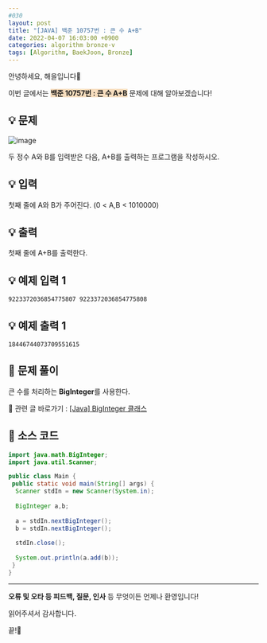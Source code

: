 ```yaml
---
#030
layout: post
title: "[JAVA] 백준 10757번 : 큰 수 A+B"
date: 2022-04-07 16:03:00 +0900
categories: algorithm bronze-v
tags: [Algorithm, BaekJoon, Bronze]
---
```


안녕하세요, 해을입니다🦖

이번 글에서는 <span style="background-color:#f7ddbe">**백준 10757번 : 큰 수 A+B**</span> 문제에 대해 알아보겠습니다!

## 💡 문제

![image](https://user-images.githubusercontent.com/39720852/163591610-2d094c41-d3f5-479a-80d0-ac890caea682.png)

두 정수 A와 B를 입력받은 다음, A+B를 출력하는 프로그램을 작성하시오.

## 💡 입력

첫째 줄에 A와 B가 주어진다. (0 < A,B < 1010000)

## 💡 출력

첫째 줄에 A+B를 출력한다.

## 💡 예제 입력 1

```
9223372036854775807 9223372036854775808
```

## 💡 예제 출력 1

```
18446744073709551615
```

## 🚩 문제 풀이

큰 수를 처리하는 **BigInteger**를 사용한다.

🔗 관련 글 바로가기 : [[Java] BigInteger 클래스](/blog/java/2022-04-02-java_biginteger/)

## 🚩 소스 코드

``` java
import java.math.BigInteger;
import java.util.Scanner;

public class Main {
 public static void main(String[] args) {  
  Scanner stdIn = new Scanner(System.in);
  
  BigInteger a,b;
  
  a = stdIn.nextBigInteger();
  b = stdIn.nextBigInteger();
  
  stdIn.close();
  
  System.out.println(a.add(b));
 }
}
```

---

**오류 및 오타 등 피드백, 질문, 인사** 등 무엇이든 언제나 환영입니다!

읽어주셔서 감사합니다.

끝!🦕
